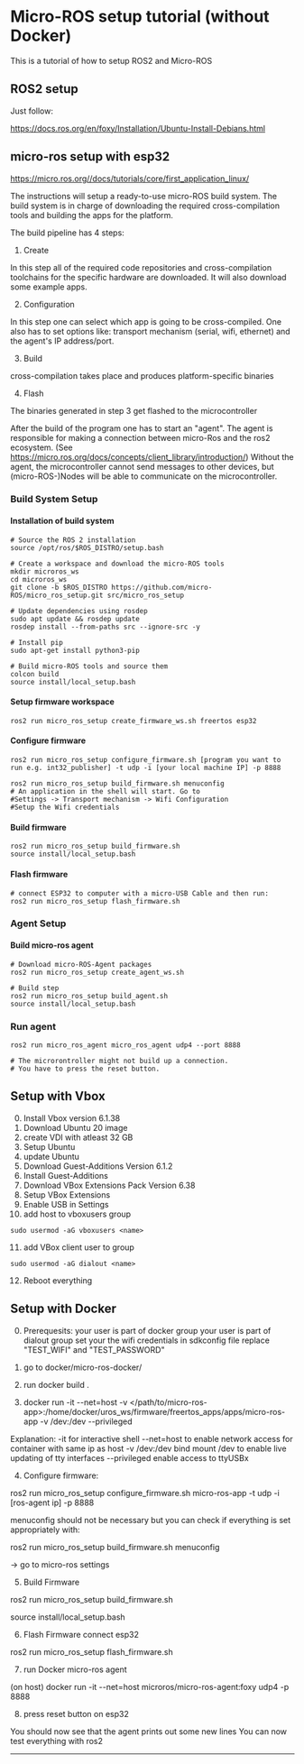 # Micro-ROS setup tutorial (without Docker)

This is a tutorial of how to setup ROS2 and Micro-ROS

## ROS2 setup
Just follow:

https://docs.ros.org/en/foxy/Installation/Ubuntu-Install-Debians.html

## micro-ros setup with esp32

https://micro.ros.org//docs/tutorials/core/first_application_linux/

The instructions will setup a ready-to-use micro-ROS build system. The build system is in charge of downloading the required cross-compilation tools and building the apps for the platform.


The build pipeline has 4 steps:

1. Create

In this step all of the required code repositories and cross-compilation toolchains for the specific hardware are downloaded. It will also download some example apps.

2. Configuration

In this step one can select which app is going to be cross-compiled.
One also has to set options like: transport mechanism (serial, wifi, ethernet) and the agent's IP address/port.

3. Build

cross-compilation takes place and produces platform-specific binaries

4. Flash

The binaries generated in step 3 get flashed to the microcontroller

After the build of the program one has to start an "agent". The agent is responsible for making a connection between micro-Ros and the ros2 ecosystem. (See https://micro.ros.org/docs/concepts/client_library/introduction/)
Without the agent, the microcontroller cannot send messages to other devices, but (micro-ROS-)Nodes will be able to communicate on the microcontroller.

### Build System Setup
#### Installation of build system
```
# Source the ROS 2 installation
source /opt/ros/$ROS_DISTRO/setup.bash

# Create a workspace and download the micro-ROS tools
mkdir microros_ws
cd microros_ws
git clone -b $ROS_DISTRO https://github.com/micro-ROS/micro_ros_setup.git src/micro_ros_setup

# Update dependencies using rosdep
sudo apt update && rosdep update
rosdep install --from-paths src --ignore-src -y

# Install pip
sudo apt-get install python3-pip

# Build micro-ROS tools and source them
colcon build
source install/local_setup.bash
```

#### Setup firmware workspace

```
ros2 run micro_ros_setup create_firmware_ws.sh freertos esp32
```

#### Configure firmware

```
ros2 run micro_ros_setup configure_firmware.sh [program you want to run e.g. int32_publisher] -t udp -i [your local machine IP] -p 8888

ros2 run micro_ros_setup build_firmware.sh menuconfig
# An application in the shell will start. Go to
#Settings -> Transport mechanism -> Wifi Configuration
#Setup the Wifi credentials

```

#### Build firmware
```
ros2 run micro_ros_setup build_firmware.sh
source install/local_setup.bash
```

#### Flash firmware
```
# connect ESP32 to computer with a micro-USB Cable and then run:
ros2 run micro_ros_setup flash_firmware.sh
```



### Agent Setup

#### Build micro-ros agent
```
# Download micro-ROS-Agent packages
ros2 run micro_ros_setup create_agent_ws.sh

# Build step
ros2 run micro_ros_setup build_agent.sh
source install/local_setup.bash
```

### Run agent

```
ros2 run micro_ros_agent micro_ros_agent udp4 --port 8888

# The microrontroller might not build up a connection.
# You have to press the reset button.
```

## Setup with Vbox
0. Install Vbox version 6.1.38
1. Download Ubuntu 20 image
2. create VDI with atleast 32 GB
3. Setup Ubuntu
4. update Ubuntu
5. Download Guest-Additions Version 6.1.2
6. Install Guest-Additions
7. Download VBox Extensions Pack Version 6.38
8. Setup VBox Extensions
9. Enable USB in Settings
10. add host to vboxusers group
```
sudo usermod -aG vboxusers <name>
```
11. add VBox client user to group
```
sudo usermod -aG dialout <name>
```
12. Reboot everything



## Setup with Docker
0. Prerequesits:
your user is part of docker group
your user is part of dialout group
set your the wifi credentials in sdkconfig file
replace "TEST_WIFI" and "TEST_PASSWORD"


1. go to docker/micro-ros-docker/

2. run docker build .

3. docker run -it --net=host -v </path/to/micro-ros-app>:/home/docker/uros_ws/firmware/freertos_apps/apps/micro-ros-app -v /dev:/dev --privileged <image-name>

Explanation: 
-it             for interactive shell
--net=host      to enable network access for container with same ip as host
-v /dev:/dev    bind mount /dev to enable live updating of tty interfaces
--privileged    enable access to ttyUSBx

4. Configure firmware:

ros2 run micro_ros_setup configure_firmware.sh micro-ros-app -t udp -i [ros-agent ip] -p 8888

menuconfig should not be necessary but you can check if everything is set appropriately with:

ros2 run micro_ros_setup build_firmware.sh menuconfig

-> go to micro-ros settings


5. Build Firmware

ros2 run micro_ros_setup build_firmware.sh

source install/local_setup.bash

6. Flash Firmware
connect esp32

ros2 run micro_ros_setup flash_firmware.sh

7. run Docker micro-ros agent

(on host)
docker run -it --net=host microros/micro-ros-agent:foxy udp4 -p 8888

8. press reset button on esp32

You should now see that the agent prints out some new lines
You can now test everything with ros2


---


